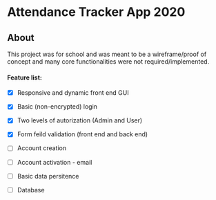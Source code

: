 # Attendance Tracker App 2020
## About
This project was for school and was meant to be a wireframe/proof of concept and many core functionalities were not required/implemented.

#### Feature list:
- [x] Responsive and dynamic front end GUI
- [x] Basic (non-encrypted) login
- [x] Two levels of autorization (Admin and User)
- [x] Form feild validation (front end and back end)
- [ ] Account creation
- [ ] Account activation - email
- [ ] Basic data persitence
- [ ] Database

